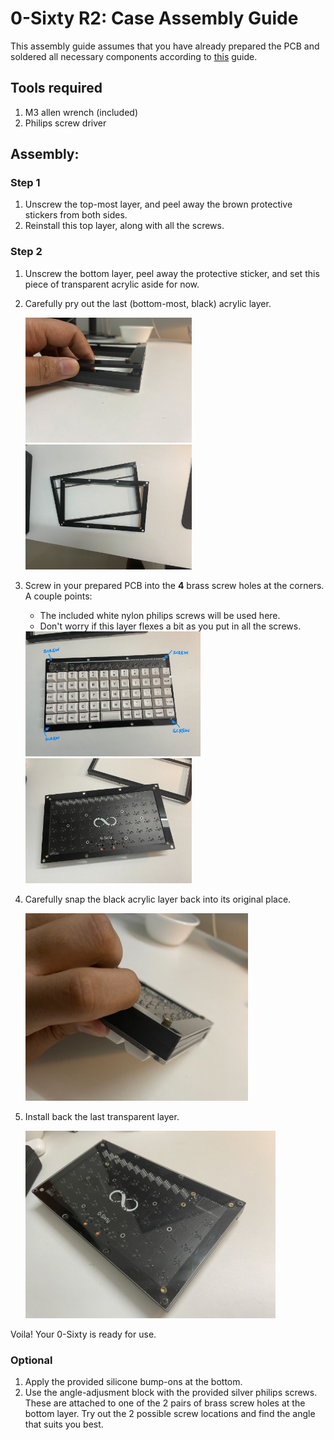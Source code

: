 # 0-Sixty R2: Case Assembly Guide

This assembly guide assumes that you have already prepared the PCB and soldered all necessary components according to [this](build-guide-r2.md) guide. 

## Tools required 
1. M3 allen wrench (included)
2. Philips screw driver

## Assembly:

### Step 1
1. Unscrew the top-most layer, and peel away the brown protective stickers from both sides. 
2. Reinstall this top layer, along with all the screws.

### Step 2
1. Unscrew the bottom layer, peel away the protective sticker, and set this piece of transparent acrylic aside for now.
2. Carefully pry out the last (bottom-most, black) acrylic layer.

    <img src="build-guide-img/r2-case/1-bottom-pry.jpg" height="200px">
    <img src="build-guide-img/r2-case/2-bottom-pry.jpg" height="200px">

3. Screw in your prepared PCB into the **4** brass screw holes at the corners. A couple points:
    - The included white nylon philips screws will be used here.
    - Don't worry if this layer flexes a bit as you put in all the screws.

    <img src="build-guide-img/r2-case/3-pcb-screw.jpg" height="200px">
    <img src="build-guide-img/r2-case/4-pcb-screw.jpg" height="200px">
    
4. Carefully snap the black acrylic layer back into its original place.

    <img src="build-guide-img/r2-case/5-snap-back.jpg" height="300px">

5. Install back the last transparent layer.

    <img src="build-guide-img/r2-case/6-backplate.jpg" height="300px">


Voila! Your 0-Sixty is ready for use.

### Optional
1. Apply the provided silicone bump-ons at the bottom.
2. Use the angle-adjusment block with the provided silver philips screws. These are attached to one of the 2 pairs of brass screw holes at the bottom layer.
 Try out the 2 possible screw locations and find the angle that suits you best.